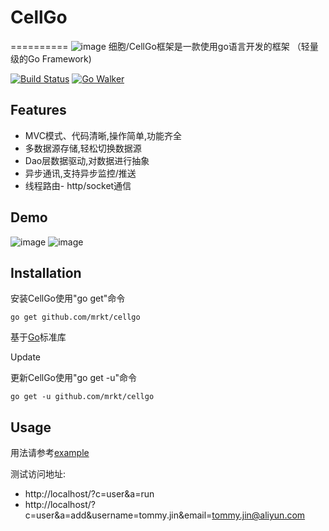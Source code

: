 # CellGo
==========
 ![image](https://raw.githubusercontent.com/mrkt/cellgo/master/pic/logo.png)
细胞/CellGo框架是一款使用go语言开发的框架 （轻量级的Go Framework) 

[![Build Status](https://drone.io/github.com/mrkt/cellgo/status.png)](https://drone.io/github.com/mrkt/cellgo/latest)
[![Go Walker](http://gowalker.org/api/v1/badge)](http://gowalker.org/github.com/mrkt/cellgo)

Features
--------
* MVC模式、代码清晰,操作简单,功能齐全
* 多数据源存储,轻松切换数据源
* Dao层数据驱动,对数据进行抽象
* 异步通讯,支持异步监控/推送
* 线程路由- http/socket通信

Demo
------
 ![image](https://raw.githubusercontent.com/mrkt/cellgo/master/pic/demo.png)
 ![image](https://raw.githubusercontent.com/mrkt/cellgo/master/pic/demo2.png)

Installation
------------

安装CellGo使用"go get"命令
    
    go get github.com/mrkt/cellgo
    
基于[Go](http://golang.org/)标准库


Update


更新CellGo使用"go get -u"命令

    go get -u github.com/mrkt/cellgo


Usage
------
用法请参考[example](https://github.com/mrkt/cellgo/tree/master/example)

测试访问地址: 
* http://localhost/?c=user&a=run
* http://localhost/?c=user&a=add&username=tommy.jin&email=tommy.jin@aliyun.com
